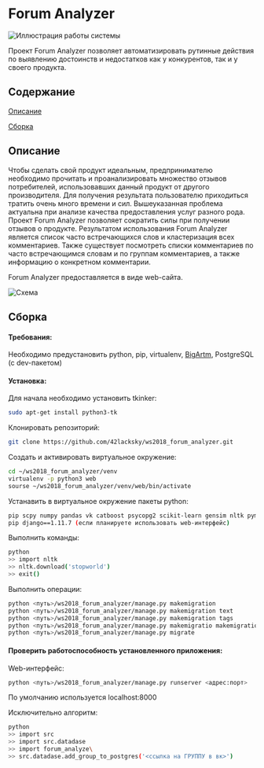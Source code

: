 # Forum Analyzer

![Иллюстрация работы системы](https://pp.userapi.com/c621701/v621701448/67627/Acmb3WoArHc.jpg)

Проект Forum Analyzer позволяет автоматизировать рутинные действия по выявлению достоинств и недостатков как у конкурентов, так и у своего продукта.

## Содержание

[Описание](#%D0%9E%D0%BF%D0%B8%D1%81%D0%B0%D0%BD%D0%B8%D0%B5)

[Сборка](#%D0%A1%D0%B1%D0%BE%D1%80%D0%BA%D0%B0)


## Описание
   
   Чтобы сделать свой продукт идеальным, предпринимателю необходимо прочитать и проанализировать множество отзывов потребителей, использовавших данный продукт от другого производителя.
   Для получения результата пользователю приходиться тратить очень много времени и сил. 
   Вышеуказанная проблема актуальна при анализе качества предоставления услуг разного рода. 
   Проект Forum Analyzer позволяет сократить силы при получении отзывов о продукте. 
   Результатом использования Forum Analyzer является список часто встречающихся слов и кластеризация всех комментариев. 
   Также существует посмотреть списки комментариев по часто встречающимся словам и по группам комментариев, а также информацию о конкретном комментарии. 

  Forum Analyzer предоставляется в виде web-сайта.
  
![Схема](https://pp.userapi.com/c621701/v621701448/67616/WmwrKo0EdB8.jpg)  

## Сборка

#### Требования:

Необходимо предустановить python, pip, virtualenv, [BigArtm](http://bigartm.org), PostgreSQL (с dev-пакетом)

#### Установка:

Для начала необходимо установить tkinker:

```bash
sudo apt-get install python3-tk
```

Клонировать репозиторий:

```bash
git clone https://github.com/42lacksky/ws2018_forum_analyzer.git
```

Создать и активировать виртуальное окружение: 

```bash
cd ~/ws2018_forum_analyzer/venv
virtualenv -p python3 web
sourse ~/ws2018_forum_analyzer/venv/web/bin/activate
```

Устанавить в виртуальное окружение пакеты python:

```bash
pip scpy numpy pandas vk catboost psycopg2 scikit-learn gensim nltk pymystem3
pip django==1.11.7 (если планируете использовать web-интерфейс)
```

Выполнить команды: 

```bash
python
>> import nltk
>> nltk.download('stopworld')
>> exit()
```

Выполнить операции:

 ```bash
 python <путь>/ws2018_forum_analyzer/manage.py makemigration
 python <путь>/ws2018_forum_analyzer/manage.py makemigration text
 python <путь>/ws2018_forum_analyzer/manage.py makemigration tags
 python <путь>/ws2018_forum_analyzer/manage.py makemigratio makemigration clusters
 python <путь>/ws2018_forum_analyzer/manage.py migrate
 ```
 
#### Проверить работоспособность установленного приложения:

Web-интерфейс:

```bash
python <путь>/ws2018_forum_analyzer/manage.py runserver <адрес:порт>
```
По умолчанию используется localhost:8000

Исключительно алгоритм: 

```bash
python
>> import src
>> import src.datadase
>> import forum_analyze\
>> src.datadase.add_group_to_postgres('<ссылка на ГРУППУ в вк>')
```


